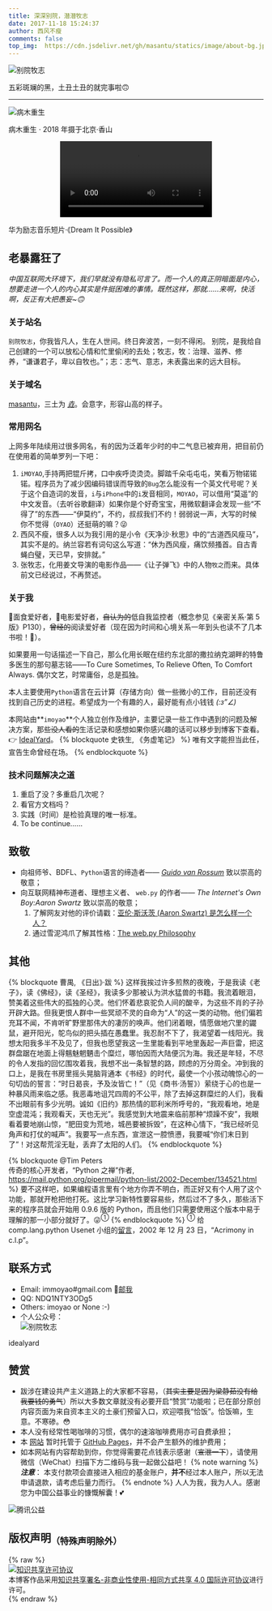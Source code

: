 ```yaml
---
title: 深深别院，潜潜牧志
date: 2017-11-18 15:24:37
author: 西风不瘦
comments: false
top_img:  https://cdn.jsdelivr.net/gh/masantu/statics/image/about-bg.jpg
---
```


![别院牧志](/img/horizontal-logo-about-banner.png)
<figcaption > 五彩斑斓的黑，土丑土丑的就完事啦🙃</figcaption >

---

![病木重生](/img/A-withered-tree-comes-to-life-again-compressed.jpg)
<figcaption > 病木重生 · 2018 年摄于北京·香山</figcaption >

<video src="/media/Dream-It-Possible.mp4" controls="controls" style="max-width: 100%; display: block; margin-left: auto; margin-right: auto;"> Your browser does not support the video tag. </video>

<figcaption > 华为励志音乐短片·《Dream It Possible》</figcaption >

<h2 class="slogan"><i class="fa fa-user"></i>  老暴露狂了</h2>

*中国互联网大环境下，我们早就没有隐私可言了。而一个人的真正阴暗面是内心，想要走进一个人的内心其实是件挺困难的事情。既然这样，那就……来啊，快活啊，反正有大把愚妄~🙃*

### 关于站名

`别院牧志`，你我皆凡人，生在人世间。终日奔波苦，一刻不得闲。
别院，是我给自己创建的一个可以放松心情和忙里偷闲的去处；牧志，牧：治理、滋养、修养，“谦谦君子，卑以自牧也。”；志：志气、意志，未表露出来的远大目标。

### 关于域名

[masantu](https://www.masantu.com)，三土为 [*垚*](https://www.zdic.net/hans/%E5%9E%9A)。会意字，形容山高的样子。

### 常用网名

上网多年陆续用过很多网名，有的因为泛着年少时的中二气息已被弃用，把目前仍在使用着的简单罗列一下吧：

1. `iMOYAO`,手持两把锟斤拷，口中疾呼烫烫烫。脚踏千朵屯屯屯，笑看万物锘锘锘。程序员为了减少因编码错误而导致的`Bug`怎么能没有一个英文代号呢？关于这个自造词的发音，`i`与`iPhone`中的`i`发音相同，`MOYAO`，可以借用“莫遥”的中文发音。（去听谷歌翻译）如果你是个好奇宝宝，用微软翻译会发现一些“不得了”的东西——“伊莫约”，不约，叔叔我们不约！弱弱说一声，大写的时候你不觉得（`OYAO`）还挺萌的嘛？😜
2. 西风不瘦，很多人以为我引用的是小令《天净沙·秋思》中的“古道西风瘦马”，其实不是的。纳兰容若有词句这么写道：“休为西风瘦，痛饮频搔首。自古青蝇白璧，天已早，安排就。”
3. 张牧志，化用姜文导演的电影作品——《让子弹飞》中的人物`牧之`而来。具体前文已经说过，不再赘述。

### 关于我

🍜面食爱好者，🎥电影爱好者，~~自认为的~~低自我监控者（概念参见《亲密关系·第 5 版》P130），~~曾经的~~阅读爱好者（现在因为时间和心境关系一年到头也读不了几本书啦！🐶）。

如果要用一句话描述一下自己，那么化用长眠在纽约东北部的撒拉纳克湖畔的特鲁多医生的那句墓志铭——To Cure Sometimes, To Relieve Often, To Comfort Always. 偶尔文艺，时常庸俗，总是孤独。

本人主要使用`Python`语言在云计算（存储方向）做一些微小的工作，目前还没有找到自己历史的进程。希望成为一个有趣的人，最好能有点小钱钱 _(:з”∠)_

本网站由**`imoyao`**个人独立创作及维护，主要记录一些工作中遇到的问题及解决方案，那些~~没人看的~~生活记录和感想如果你感兴趣的话可以移步到博客下查看。👉 [IdealYard](https://masantu.github.io/)。
{% blockquote 史铁生, 《务虚笔记》 %}
唯有文字能担当此任，宣告生命曾经在场。
{% endblockquote %}

### 技术问题解决之道

1. 重启了没？多重启几次呢？
2. 看官方文档吗？
3. 实践（时间）是检验真理的唯一标准。
4. To be continue……

<h2 class="slogan"><i class="fa fa-heartbeat"></i>  致敬</h2>

- 向祖师爷、BDFL、`Python`语言的缔造者—— [_Guido van Rossum_](https://gvanrossum.github.io/) 致以崇高的敬意；
- 向互联网精神布道者、理想主义者、 `web.py` 的作者—— *The Internet's Own Boy:Aaron Swartz* 致以崇高的敬意；  
    1. 了解网友对他的评价请戳：[亚伦·斯沃茨 (Aaron Swartz) 是怎么样一个人？](https://www.zhihu.com/question/20711220)
    2. 通过雪泥鸿爪了解其性格：[The web.py Philosophy](http://webpy.org/philosophy)

<h2 class="slogan"><i class="fa fa-bell"></i>  其他</h2>

{% blockquote 曹禺, 《日出》·跋 %}
这样我挨过许多煎熬的夜晚，于是我读《老子》，读《佛经》，读《圣经》，我读多少那被认为洪水猛兽的书籍。我流着眼泪，赞美着这些伟大的孤独的心灵。他们怀着悲哀驼负人间的酸辛，为这些不肖的子孙开辟大路。但我更恨人群中一些冥顽不灵的自命为“人”的这一类的动物。他们偏若充耳不闻，不肯听旷野里那伟大的凄厉的唤声。他们闭着眼，情愿做地穴里的鼹鼠，避开阳光，鸵鸟似的把头插在愚蠢里。我忍耐不下了，我渴望着一线阳光。我想太阳我多半不及见了，但我也愿望我这一生里能看到平地里轰起一声巨雷，把这群盘踞在地面上得魑魅魍魉击个糜烂，哪怕因而大陆便沉为海。我还是年轻，不尽的令人发指的回忆围攻着我，我想不出一条智慧的路，顾虑的万分周全。冲到我的口上，是我在书房里摇头晃脑背通本《书经》的时代，最使一个小孩动魄惊心的一句切齿的誓言：“时日曷丧，予及汝皆亡！”（见《商书·汤誓》）萦绕于心的也是一种暴风雨来临之感。我恶毒地诅咒四周的不公平，除了去掉这群糜烂的人们，我看不出眼前有多少光明。诚如《旧约》那热情的耶利米所呼号的，“我观看地，地是空虚混沌；我观看天，天也无光”。我感觉到大地震来临前那种“烦躁不安”，我眼看着要地崩山惊，“肥田变为荒地，城邑要被拆毁”，在这种心情下，“我已经听见角声和打仗的喊声”。我要写一点东西，宣泄这一腔愤懑，我要喊“你们末日到了”！对这帮荒淫无耻，丢弃了太阳的人们。
{% endblockquote %}

{% blockquote @Tim Peters <br> 传奇的核心开发者，“Python 之禅”作者, https://mail.python.org/pipermail/python-list/2002-December/134521.html %}
要不这样吧，如果编程语言里有个地方你弄不明白，而正好又有个人用了这个功能，那就开枪把他打死。这比学习新特性要容易些，然后过不了多久，那些活下来的程序员就会开始用 0.9.6 版的 Python，而且他们只需要使用这个版本中易于理解的那一小部分就好了。😜<sup>①</sup>
{% endblockquote %}
<sup>①</sup> 给 comp.lang.python Usenet 小组的[留言](https://mail.python.org/pipermail/python-list/2002-December/134521.html )，2002 年 12 月 23 日，“Acrimony in c.l.p”。

<h2 class="slogan"><i class="fa fa-handshake"></i>  联系方式</h2>

- Email: immoyao#gmail.com 📧[邮我](mailto:immoyao@gmail.com)
- QQ: NDQ1NTY3ODg5
- Others: imoyao or None :-)
- 个人公众号：  
![别院牧志](https://open.weixin.qq.com/qr/code?username=idealyard)
<figcaption > idealyard </figcaption >

<h2 class="slogan"><i class="fa fa-heart"></i>  赞赏</h2>

 - 跋涉在建设共产主义道路上的大家都不容易，（~~其实主要是因为梁静茹没有给我要钱的勇气~~）所以大多数文章就没有必要开启“赞赏”功能啦；已在部分原创内容页面为来自资本主义的土豪们预留入口，欢迎喂我“恰饭”。恰饭嘛，生意。不寒碜。😳
 - 本人没有经常性喝咖啡的习惯，偶尔的速溶咖啡费用亦可自费承担；
 - 本 [网站](https://www.masantu.com) 暂时托管于 [GitHub Pages](https://pages.github.com/)，并不会产生额外的维护费用；
 - 如本网站有内容帮助到你，你觉得需要花点钱表示感谢（~~宣泄一下~~），请使用微信（WeChat）扫描下方二维码与我一起做公益吧！
{% note warning %}
 ***注意***：
 本支付款项会直接进入相应的基金账户，**并不**经过本人账户，所以无法申请退款，请考虑后量力而行。
{% endnote %}
人人为我，我为人人。感谢您为中国公益事业的慷慨解囊！💕 

![腾讯公益](/img/PublicWelfare-for-Children.jpg)

<h2 class="slogan"><i class="fa fa-copyright"></i>  版权声明<sub>（特殊声明除外）</sub></h2>
{% raw %}
<figcaption>
    <a rel="license" href="http://creativecommons.org/licenses/by-nc-sa/4.0/"><img alt="知识共享许可协议" style="border-width:0" src="/img/by-nc-sa.png" /></a><br />本博客作品采用<a rel="license" href="http://creativecommons.org/licenses/by-nc-sa/4.0/">知识共享署名-非商业性使用-相同方式共享 4.0 国际许可协议</a>进行许可。
</figcaption>
{% endraw %}